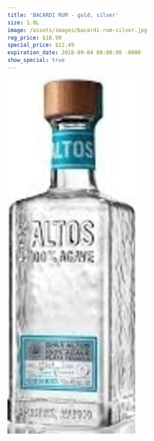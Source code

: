 ```yaml
---
title: 'BACARDI RUM - gold, silver'
size: 1.0L
image: /assets/images/bacardi-rum-silver.jpg
reg_price: $18.99
special_price: $12.49
expiration_date: 2018-09-04 00:00:00 -0600
show_special: true
---
```


![](/assets/images/versions/olmeca-2-1---x----288-800x---.jpg)